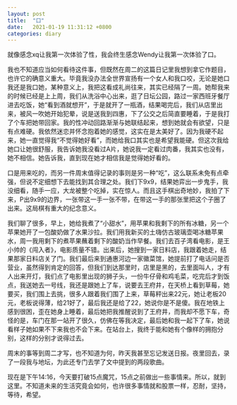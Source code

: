 ```yaml
---
layout: post
title:  "口"
date:   2021-01-19 11:31:12 +0800
categories: diary
---
```


就像感念xq让我第一次体验了性，我会终生感念Wendy让我第一次体验了口。

我也不知道应当如何看待这件事，但既然在周二的这篇日记里我想到拿它作题目，也许它的确意义重大。毕竟我没办法全世界宣扬有一个女人和我口咬，无论是她口我还是我口她，某种意义上，我把这看成礼尚往来，其实已经隔了一周。她帮我来的时候已经是上上周，我们从洗浴中心出来，逛了日坛公园，路过一家西班牙餐厅进去吃饭，她“看到酒就想开”，于是就开了一瓶酒，结果喝完后，我们从店里出来，被风一吹她开始犯晕，说是送我到四惠，下了公交之后简直要睡着，于是我打了个车把她带回家。我的性冲动回路渐渐与她联结起来，想到她就会有欲望，只是有点难硬。我依然迷恋并怀念抱着她的感觉，这实在是太美好了。因为我硬不起来，她一直觉得我“不觉得她好看”，而她给我口其实也是希望我能硬。但这次我给她口让她很舒服，我告诉她我没看过A片，她说我一定看过肉番，我其实也没有，她不相信。她告诉我，直到现在她才相信我是觉得她好看的。

口是用来吃的，而另一件周末值得记录的事则是另一种“吃”，这么联系未免有点牵强，但说不定细想下去能找到其合理之处。我们下9x9，结果她弈出一步鬼手，我没细看，随手一应，大龙被整个吃掉，实在惊人。而且这手棋出奇地妙，我拍了下来，P出9x9的边界，一张带这一手一张不带，在带这一手的那张里把这个子圈了出来。这局棋有重大的纪念意义。

我们聊了很多，早上，她给我煮了“小甜水”，用苹果和我剩下的所有冰糖，另一个苹果她开了一包酸奶做了水果沙拉。我们用我新买的土嗨仿古玻璃壶喝冰糖苹果水，周一我用剩下的煮苹果蘸着剩下的酸奶当作早餐。我们去百子湾看电影，是王小帅的《闯入者》，电影质量不错。出来后，她搜到一家日料店，我跟着她走，结果那家日料店关了门。我们最后来到通惠河边一家徽菜馆，她提前打了电话问是否营业，虽然得到肯定的回答，但我们到达那里时，店里是黑的，去里面叫人，才有人出来开灯，我们点了电影里出现的狮子头，一份牛仔骨和鸡毛菜，吃完后才到饭点，我送她去一号线，我还是跟她上了车，说要去王府井，在天桥上看到草莓，她要买，我们围上去挑，很多人跟着我们围了上来，草莓秤出来22元，她让老板20元，老板说得薄，给21好了，最后我还是给了22，她说你是不是傻。我在地铁上感到很困，歪在她身上睡着，最后她把我推醒说到了王府井，而我却不愿下车，奇怪的是，车门在那一站开了很久，仿佛在等我决定，最后她和我一起下了车，她说看样子她如果不下来我也不会下来。在站台上，我终于能和她有个像样的拥抱分别，这样的分别才说得过去。

周末的事等到周二才写，也不知道为何，昨天我甚至忘记发送日报。夜里回去，录了一段我与地坛，为此还专门去学了文中提到的两段歌曲。

现在是下午14:16，今天要打破15点魔咒，15点之前做出一些事情来。所以，就到这里。不知道未来的生活究竟会如何，也许很多事情就和股票一样，忍耐，坚持，等待，希望。
